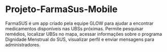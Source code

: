 # Projeto-FarmaSus-Mobile
FarmaSUS é um app criado pela equipe GLOW para ajudar a encontrar medicamentos disponíveis nas UBSs próximas. Permite pesquisar remédios, localizar UBSs no mapa, acessar informações sobre o programa Dignidade Menstrual do SUS, visualizar perfil e enviar mensagens para administradores.
